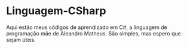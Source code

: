 # Linguagem-CSharp
Aqui estão meus códigos de aprendizado em C#, a linguagem de programação mãe de Aleandro Matheus. São simples, mas espero que sejam úteis.
